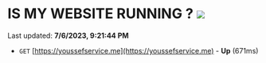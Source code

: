 # IS MY WEBSITE RUNNING ? [![](https://img.shields.io/static/v1?label=Sponsor&message=%E2%9D%A4&logo=GitHub&color=%23fe8e86)](https://github.com/sponsors/<username>)

Last updated: **7/6/2023, 9:21:44 PM**

- `GET` [https://youssefservice.me](https://youssefservice.me) - **Up** (671ms)

